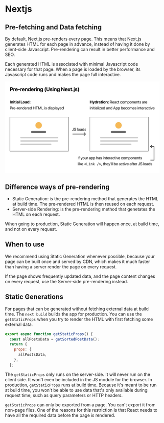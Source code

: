 # Nextjs

## Pre-fetching and Data fetching

By default, Next.js pre-renders every page. This means that Next.js generates
HTML for each page in advance, instead of having it done by client-side
Javascript. Pre-rendering can result in better performance and SEO.

Each generated HTML is associated with minimal Javascript code necessary for
that page. When a page is loaded by the browser, its Javascript code runs and
makes the page full interactive.

![next pre-rendering](./images/next-pre-rendering.jpeg)

## Difference ways of pre-rendering

* Static Generation: is the pre-rendering method that generates the HTML at
  build time. The pre-rendered HTML is then reused on each request.
* Server-side Rendering: is the pre-rendering method that genetates the HTML
  on each request.

When going to production, Static Generation will happen once, at build time, and
not on every request.

## When to use

We recommend using Static Generation whenever possible, because your page can be
built once and served by CDN, which makes it much faster than having a server
render the page on every request.

If the page shows frequently updated data, and the page content changes on every
request, use the Server-side pre-rendering instead.

## Static Generations

For pages that can be generated without fetching external data at build time.
The `next build` builds the app for production. You can use the `getStaticProps`
when you try to render the HTML with first fetching some external data.

```js
export async function getStaticProps() {
  const allPostsData = getSortedPostData();
  return {
    props: {
      allPostsData,
    },
  };
```

The `getStaticProps` only runs on the server-side. It will never run on the
client side. It won't even be included in the JS module for the browser. In
production, `getStaticProps` runs at build time. Because it's meant to be run
at build time, you won't be able to use data that's only available during
request time, such as query parameters or HTTP headers.

`getStaticProps` can only be exported from a page. You can't export it from
non-page files. One of the reasons for this restriction is that React needs to
have all the required data before the page is rendered.







